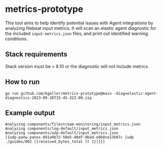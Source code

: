 # metrics-prototype

This tool aims to help identify potential issues with Agent integrations by analyzing filebeat input metrics. It will scan an elastic agent diagnostic for the included `input-metrics.json` files, and print out identified warning conditions.

## Stack requirements

Stack version must be > 8.10 or the diagnostic will not include metrics.

## How to run

`go run github.com/kgeller/metrics-prototype@main -diag=elastic-agent-diagnostics-2023-09-26T15-45-32Z-00.zip`

## Example output

```
Analyzing components/filestream-monitoring/input_metrics.json
Analyzing components/log-default/input_metrics.json
Analyzing components/udp-default/input_metrics.json
[{udp-panw.panos-091a9b72-50e5-40df-9bad-e0b8ce13b07c {udp ./guides/002 [{received_bytes_total lt 1}]}}]
```